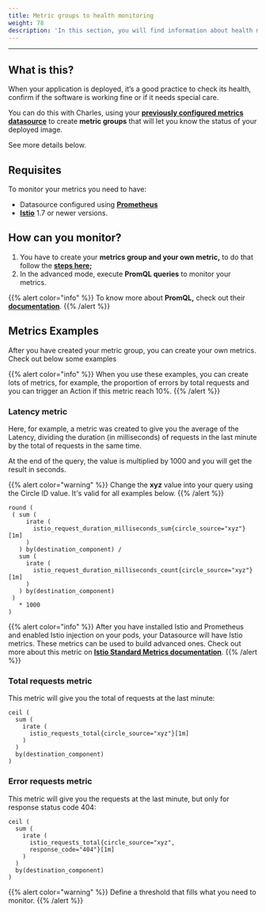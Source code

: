 ```yaml
---
title: Metric groups to health monitoring
weight: 78
description: 'In this section, you will find information about health monitoring.'
---
```


---

## What is this?

When your application is deployed, it’s a good practice to check its health, confirm if the software is working fine or if it needs special care. 

You can do this with Charles, using your [**previously configured metrics datasource**](../../../get-started/defining-a-workspace/datasource) to create **metric groups** that will let you know the status of your deployed image.

See more details below. 

## Requisites

To monitor your metrics you need to have:

*  Datasource configured using [**Prometheus**](https://prometheus.io/)
*  [**Istio**](https://istio.io/latest/) 1.7 or newer versions.

## How can you monitor? 

1. You have to create your **metrics group and your own metric,** to do that follow the [**steps here**](metrics-group)**;**
2. In the advanced mode, execute **PromQL queries** to monitor your metrics.

{{% alert color="info" %}}
To know more about **PromQL,** check out their [**documentation**](https://prometheus.io/docs/prometheus/latest/querying/basics/).
{{% /alert %}}

## Metrics Examples 

After you have created your metric group, you can create your own metrics. Check out below some examples

{{% alert color="info" %}}
When you use these examples, you can create lots of metrics, for example, the proportion of errors by total requests and you can trigger an Action if this metric reach 10%.
{{% /alert %}}

### Latency metric

Here, for example, a metric was created to give you the average of the Latency, dividing the duration \(in milliseconds\) of requests in the last minute by the total of requests in the same time.  
  
At the end of the query, the value is multiplied by 1000 and you will get the result in seconds.

{{% alert color="warning" %}}
Change the **xyz** value into your query using the Circle ID value. It's valid for all examples below.
{{% /alert %}}

```
round (
 ( sum (
     irate (
       istio_request_duration_milliseconds_sum{circle_source="xyz"}[1m]
     )
   ) by(destination_component) /
   sum (
     irate (
       istio_request_duration_milliseconds_count{circle_source="xyz"}[1m]
     )
   ) by(destination_component)
 ) 
   * 1000
)
```

{{% alert color="info" %}}
After you have installed Istio and Prometheus and enabled Istio injection on your pods, your Datasource will have Istio metrics. These metrics can be used to build advanced ones. Check out more about this metric on [**Istio Standard Metrics documentation**](https://istio.io/latest/docs/reference/config/metrics/).
{{% /alert %}}

### Total requests metric

This metric will give you the total of requests at the last minute: 

```
ceil (
  sum (
    irate (
      istio_requests_total{circle_source="xyz"}[1m]
    )
  ) 
  by(destination_component)
) 
```

### Error requests metric

This metric will give you the requests at the last minute,  but only for response status code 404: 

```
ceil (
  sum (
    irate (
      istio_requests_total{circle_source="xyz",
      response_code="404"}[1m]
    )
  ) 
  by(destination_component)
) 
```

{{% alert color="warning" %}}
Define a threshold that fills what you need to monitor. 
{{% /alert %}}
